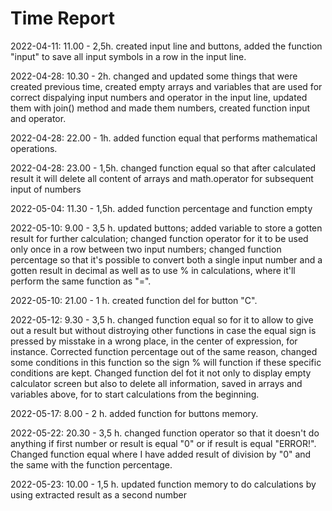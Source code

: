 # Time Report

2022-04-11: 11.00 - 2,5h. created input line and buttons, added the function "input" to save all input symbols in a row in the input line.

2022-04-28: 10.30 - 2h. changed and updated some things that were created previous time, created empty arrays and variables that are used for correct dispalying input numbers and operator in the input line, updated them with join() method and made them numbers, created function input and operator.

2022-04-28: 22.00 - 1h. added function equal that performs mathematical operations.

2022-04-28: 23.00 - 1,5h. changed function equal so that after calculated result it will delete all content of arrays and math.operator for subsequent input of numbers

2022-05-04: 11.30 - 1,5h. added function percentage and function empty

2022-05-10: 9.00 - 3,5 h. updated buttons; added variable to store a gotten result for further calculation; changed function operator for it to be used only once in a row between two input numbers; changed function percentage so that it's possible to convert both a single input number and a gotten result in decimal as well as to use % in calculations, where it'll perform the same function as "=".   

2022-05-10: 21.00 - 1 h. created function del for button "C".

2022-05-12: 9.30 - 3,5 h. changed function equal so for it to allow to give out a result but without distroying other functions in case the equal sign is pressed by misstake in a wrong place, in the center of expression, for instance. Corrected function percentage out of the same reason, changed some conditions in this function so the sign % will function if these specific conditions are kept. Changed function del fot it not only to display empty calculator screen but also to delete all information, saved in arrays and variables above, for to start calculations from the beginning. 

2022-05-17: 8.00 - 2 h. added function for buttons memory.

2022-05-22: 20.30 - 3,5 h. changed function operator so that it doesn't do anything if first number or result is equal "0" or if result is equal "ERROR!". Changed function equal where I have added result of division by "0" and the same with the function percentage.

2022-05-23: 10.00 - 1,5 h. updated function memory to do calculations by using extracted result as a second number

